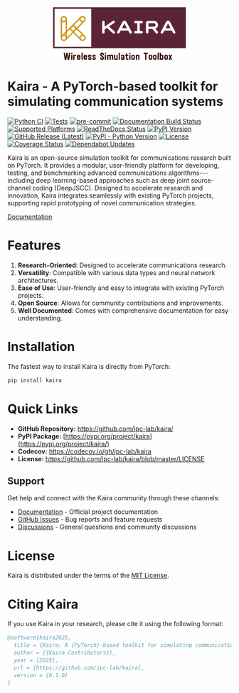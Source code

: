 <div align="center">
<img src="docs/_static/logo.png" alt="Kaira Framework Logo">
</div>

# Kaira - A PyTorch-based toolkit for simulating communication systems

[![Python CI](https://github.com/ipc-lab/kaira/actions/workflows/ci.yml/badge.svg)](https://github.com/ipc-lab/kaira/actions/workflows/ci.yml) [![Tests](https://github.com/ipc-lab/kaira/actions/workflows/tests.yml/badge.svg)](https://github.com/ipc-lab/kaira/actions/workflows/tests.yml) [![pre-commit](https://img.shields.io/badge/pre--commit-enabled-brightgreen?logo=pre-commit&logoColor=white)](https://github.com/pre-commit/pre-commit) [![Documentation Build Status](https://github.com/ipc-lab/kaira/actions/workflows/docs.yml/badge.svg)](https://github.com/ipc-lab/kaira/actions/workflows/docs.yml) [![Supported Platforms](https://img.shields.io/badge/platforms-linux--64%2Cosx--64%2Cwin--64-green)](https://github.com/ipc-lab/kaira/) [![ReadTheDocs Status](https://readthedocs.org/projects/kaira/badge/?version=latest)](https://kaira.readthedocs.io/en/latest/?badge=latest) [![PyPI Version](https://img.shields.io/pypi/v/kaira)](https://pypi.org/project/kaira/) [![GitHub Release (Latest)](https://img.shields.io/github/v/release/ipc-lab/kaira)](https://github.com/ipc-lab/kaira/releases) [![PyPI - Python Version](https://img.shields.io/pypi/pyversions/kaira)](https://github.com/ipc-lab/kaira/) [![License](https://img.shields.io/github/license/ipc-lab/kaira.svg)](https://github.com/ipc-lab/kaira/blob/master/LICENSE) [![Coverage Status](https://codecov.io/gh/ipc-lab/kaira/graph/badge.svg?token=6Z2IYG0E6P)](https://codecov.io/gh/ipc-lab/kaira) [![Dependabot Updates](https://github.com/ipc-lab/kaira/actions/workflows/dependabot/dependabot-updates/badge.svg)](https://github.com/ipc-lab/kaira/actions/workflows/dependabot/dependabot-updates)

Kaira is an open-source simulation toolkit for communications research
built on PyTorch. It provides a modular, user-friendly platform for
developing, testing, and benchmarking advanced communications
algorithms---including deep learning-based approaches such as deep joint
source-channel coding (DeepJSCC). Designed to accelerate research and
innovation, Kaira integrates seamlessly with existing PyTorch projects,
supporting rapid prototyping of novel communication strategies.

[Documentation](https://kaira.readthedocs.io/en/latest/)

# Features

1. **Research-Oriented**: Designed to accelerate communications
   research.
2. **Versatility**: Compatible with various data types and neural
   network architectures.
3. **Ease of Use**: User-friendly and easy to integrate with existing
   PyTorch projects.
4. **Open Source**: Allows for community contributions and
   improvements.
5. **Well Documented**: Comes with comprehensive documentation for easy
   understanding.

# Installation

The fastest way to install Kaira is directly from PyTorch:

```bash
pip install kaira
```

# Quick Links

- **GitHub Repository:** <https://github.com/ipc-lab/kaira/>
- **PyPI Package:**
  [https://pypi.org/project/kaira](https://pypi.org/project/kaira/)
- **Codecov:** <https://codecov.io/gh/ipc-lab/kaira>
- **License:** <https://github.com/ipc-lab/kaira/blob/master/LICENSE>

## Support

Get help and connect with the Kaira community through these channels:

- [Documentation](https://kaira.readthedocs.io/) - Official project
  documentation
- [GitHub Issues](https://github.com/ipc-lab/kaira/issues) - Bug
  reports and feature requests
- [Discussions](https://github.com/ipc-lab/kaira/discussions) -
  General questions and community discussions

# License

Kaira is distributed under the terms of the [MIT
License](https://github.com/ipc-lab/kaira/blob/master/LICENSE).

# Citing Kaira

If you use Kaira in your research, please cite it using the following
format:

```bibtex
@software{kaira2025,
  title = {Kaira: A {PyTorch}-based toolkit for simulating communication systems},
  author = {{Kaira Contributors}},
  year = {2025},
  url = {https://github.com/ipc-lab/kaira},
  version = {0.1.0}
}
```
